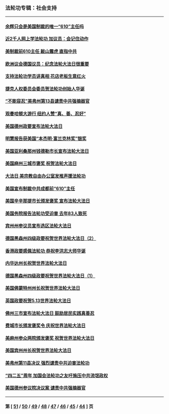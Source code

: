 ### 法轮功专辑：社会支持
---
#### [余辉只会是美国制裁的唯一“610”主任吗](../../pages/nf4386/n12972837.md?05310430) 
#### [近2千人网上学法轮功 加议员：会记住动作](../../pages/nf4386/n12972642.md?05310430) 
#### [美制裁前610主任 敲山震虎 直指中共](../../pages/nf4386/n12968555.md?05310430) 
#### [欧洲议会德国议员：纪念法轮大法日很重要](../../pages/nf4386/n12965367.md?05310430) 
#### [支持法轮功学员讲真相 花店老板生意红火](../../pages/nf4386/n12963056.md?05310430) 
#### [捷克人权委员会委员贺法轮功创始人华诞](../../pages/nf4386/n12960301.md?05310430) 
#### [“不能容忍”美弗州第13县谴责中共强摘器官](../../pages/nf4386/n12958610.md?05310430) 
#### [观曼哈顿大游行 纽约人赞“真、善、忍好”](../../pages/nf4386/n12956249.md?05310430) 
#### [美国德州政要宣布法轮大法日](../../pages/nf4386/n12958567.md?05310430) 
#### [明慧报告获美国“本杰明‧富兰克林奖”银奖](../../pages/nf4386/n12955404.md?05310430) 
#### [美国亚利桑那州钱德勒市长宣布法轮大法日](../../pages/nf4386/n12953813.md?05310430) 
#### [美国麻州三城市褒奖 祝贺法轮大法日](../../pages/nf4386/n12953756.md?05310430) 
#### [大法日 美宗教自由办公室发推声援法轮功](../../pages/nf4386/n12950669.md?05310430) 
#### [美国宣布制裁中共成都前“610”主任](../../pages/nf4386/n12943654.md?05310430) 
#### [美国辛辛那提市长颁发褒奖 宣布法轮大法日](../../pages/nf4386/n12948869.md?05310430) 
#### [美国务院报告法轮功受迫害 去年83人致死](../../pages/nf4386/n12944350.md?05310430) 
#### [宾州州参议员宣布选区法轮大法日](../../pages/nf4386/n12939844.md?05310430) 
#### [德国黑森州四级政要祝贺世界法轮大法日（2）](../../pages/nf4386/n12937571.md?05310430) 
#### [香港政要感佩法轮功 恭祝李洪志大师华诞](../../pages/nf4386/n12937400.md?05310430) 
#### [内华达州长祝贺世界法轮大法日](../../pages/nf4386/n12936785.md?05310430) 
#### [德国黑森州四级政要祝贺世界法轮大法日（1）](../../pages/nf4386/n12934877.md?05310430) 
#### [美国佛蒙特州州长祝贺世界法轮大法日](../../pages/nf4386/n12935031.md?05310430) 
#### [英国政要祝贺5.13世界法轮大法日](../../pages/nf4386/n12934700.md?05310430) 
#### [佛州三市宣布法轮大法日 鼓励居民实践真善忍](../../pages/nf4386/n12934466.md?05310430) 
#### [费城市长颁发褒奖令 庆祝世界法轮大法日](../../pages/nf4386/n12928833.md?05310430) 
#### [美麻州参众两院颁发褒奖 祝贺世界法轮大法日](../../pages/nf4386/n12928372.md?05310430) 
#### [美国宾州州长祝贺世界法轮大法日](../../pages/nf4386/n12928310.md?05310430) 
#### [美弗州第11县决议 强烈谴责中共迫害法轮功](../../pages/nf4386/n12925015.md?05310430) 
#### [“四二五”周年 加国会法轮功之友吁施压中共流氓政权](../../pages/nf4386/n12896250.md?05310430) 
#### [美国德州参议院决议案 谴责中共强摘器官](../../pages/nf4386/n12924452.md?05310430) 

---
#### 第 [ [51](./51.md?05310430) / [50](./50.md?05310430) / [49](./49.md?05310430) / [48](./48.md?05310430) / [47](./47.md?05310430) / [46](./46.md?05310430) / [45](./45.md?05310430) / [44](./44.md?05310430) ] 页
